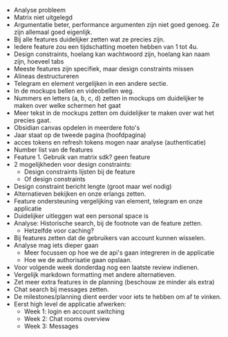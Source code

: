 - Analyse probleem
- Matrix niet uitgelegd
- Argumentatie beter, performance argumenten zijn niet goed genoeg. Ze zijn allemaal goed eigenlijk.
- Bij alle features duidelijker zetten wat ze precies zijn.
- Iedere feature zou een tijdschatting moeten hebben van 1 tot 4u.
- Design constraints, hoelang kan wachtwoord zijn, hoelang kan naam zijn, hoeveel tabs
- Meeste features zijn specifiek, maar design constraints missen
- Alineas destructureren
- Telegram en element vergelijken in een andere sectie.
- In de mockups bellen en videobellen weg.
- Nummers en letters (a, b, c, d) zetten in mockups om duidelijker te maken over welke schermen het gaat
- Meer tekst in de mockups zetten om duidelijker te maken over wat het precies gaat.
- Obsidian canvas opdelen in meerdere foto's
- Jaar staat op de tweede pagina (hoofdpagina)
- acces tokens en refresh tokens mogen naar analyse (authenticatie)
- Number list van de features
- Feature 1. Gebruik van matrix sdk? geen feature
- 2 mogelijkheden voor design constraints:
	- Design constraints lijsten bij de feature
	- Of design constraints 
- Design constraint bericht lengte (groot maar wel nodig)
- Alternatieven bekijken en onze erlangs zetten.
- Feature ondersteuning vergelijking van element, telegram en onze applicatie
- Duidelijker uitleggen wat een personal space is
- Analyse: Historische search, bij de footnote van de feature zetten.
	- Hetzelfde voor caching?
- Bij features zetten dat de gebruikers van account kunnen wisselen.
- Analyse mag iets dieper gaan
	- Meer focussen op hoe we de api's gaan integreren in de applicatie
	- Hoe we de authorisatie gaan opslaan.
- Voor volgende week donderdag nog een laatste review indienen.
- Vergelijk markdown formatting met andere alternatieven.
- Zet meer extra features in de planning (beschouw ze minder als extra)
- Chat search bij messages zetten.
- De milestones/planning dient eerder voor iets te hebben om af te vinken.
- Eerst high level de applicatie afwerken:
	- Week 1: login en account switching 
	- Week 2: Chat rooms overview
	- Week 3: Messages